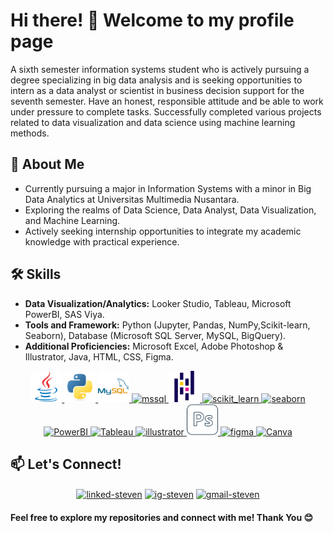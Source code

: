 # Hi there! 👋 Welcome to my profile page

A sixth semester information systems student who is actively pursuing a degree specializing in big data analysis and is seeking opportunities to intern as a data analyst or scientist in business decision support for the seventh semester. Have an honest, responsible attitude and be able to work under pressure to complete tasks. Successfully completed various projects related to data visualization and data science using machine learning methods.

## 🚀 About Me

-  Currently pursuing a major in Information Systems with a minor in Big Data Analytics at Universitas Multimedia Nusantara.
-  Exploring the realms of Data Science, Data Analyst, Data Visualization, and Machine Learning.
-  Actively seeking internship opportunities to integrate my academic knowledge with practical experience.

## 🛠️ Skills

- **Data Visualization/Analytics:** Looker Studio, Tableau, Microsoft PowerBI, SAS Viya.
- **Tools and Framework:** Python (Jupyter, Pandas, NumPy,Scikit-learn, Seaborn), Database (Microsoft SQL Server, MySQL, BigQuery).
- **Additional Proficiencies:** Microsoft Excel, Adobe Photoshop & Illustrator, Java, HTML, CSS, Figma.

<p align="Center">
</a> 
  <a href="https://www.java.com" target="_blank" rel="noreferrer"> <img src="https://raw.githubusercontent.com/devicons/devicon/master/icons/java/java-original.svg" alt="java" width="50" height="50"/> </a> 
  <a href="https://www.python.org" target="_blank" rel="noreferrer"> <img src="https://raw.githubusercontent.com/devicons/devicon/master/icons/python/python-original.svg" alt="python" width="50" height="50"/> </a> 
  <a href="https://www.mysql.com/" target="_blank" rel="noreferrer"> <img src="https://raw.githubusercontent.com/devicons/devicon/master/icons/mysql/mysql-original-wordmark.svg" alt="mysql" width="50" height="50"/> </a> 
  <a href="https://www.microsoft.com/en-us/sql-server" target="_blank" rel="noreferrer"> <img src="https://www.svgrepo.com/show/303229/microsoft-sql-server-logo.svg" alt="mssql" width="50" height="50"/> </a> 
  <a href="https://pandas.pydata.org/" target="_blank" rel="noreferrer"> <img src="https://raw.githubusercontent.com/devicons/devicon/2ae2a900d2f041da66e950e4d48052658d850630/icons/pandas/pandas-original.svg" alt="pandas" width="50" height="50"/> </a> 
  <a href="https://scikit-learn.org/" target="_blank" rel="noreferrer"> <img src="https://upload.wikimedia.org/wikipedia/commons/0/05/Scikit_learn_logo_small.svg" alt="scikit_learn" width="50" height="50"/> </a> 
  <a href="https://seaborn.pydata.org/" target="_blank" rel="noreferrer"> <img src="https://seaborn.pydata.org/_images/logo-mark-lightbg.svg" alt="seaborn" width="50" height="50"/> </a> 
  <a href="https://www.app.powerbi.com/" target="_blank" rel="noreferrer"> <img src="https://upload.vectorlogo.zone/logos/microsoft_powerbi/images/985205ac-fb3d-4c80-97f4-7bc0fec8c67d.svg" alt="PowerBI" width="50" height="50"/> </a> 
  <a href="https://www.tableau.com/" target="_blank" rel="noreferrer"> <img src="https://cdn.worldvectorlogo.com/logos/tableau-software.svg" alt="Tableau" width="50" height="50"/> </a>
  <a href="https://www.adobe.com/in/products/illustrator.html" target="_blank" rel="noreferrer"> <img src="https://www.vectorlogo.zone/logos/adobe_illustrator/adobe_illustrator-icon.svg" alt="illustrator" width="50" height="50"/> </a> 
  <a href="https://www.photoshop.com/en" target="_blank" rel="noreferrer"> <img src="https://raw.githubusercontent.com/devicons/devicon/master/icons/photoshop/photoshop-line.svg" alt="photoshop" width="50" height="50"/> </a> 
  <a href="https://www.figma.com/" target="_blank" rel="noreferrer"> <img src="https://www.vectorlogo.zone/logos/figma/figma-icon.svg" alt="figma" width="50" height="50"/> </a>  
  <a href="https://www.canva.com/" target="_blank" rel="noreferrer"> <img src="https://www.vectorlogo.zone/logos/canva/canva-icon.svg" alt="Canva" width="50" height="50"/> </a> 
</p>

## 📫 Let's Connect!
<p align = "Center" >
  <a href="https://www.linkedin.com/in/leonardohere/" target="blank"><img align="center" src="https://www.vectorlogo.zone/logos/linkedin/linkedin-ar21.svg" alt="linked-steven"/></a>
  <a href="https://instagram.com/leonardoardo90" target="blank"><img align="center" src="https://www.vectorlogo.zone/logos/instagram/instagram-ar21.svg" alt="ig-steven" /></a>
  <a href="mailto:leonardoardo80@gmail.com" target="blank"><img align="center" src="https://www.vectorlogo.zone/logos/gmail/gmail-ar21.svg" alt="gmail-steven" /></a>
</p>

#### Feel free to explore my repositories and connect with me! Thank You 😊
